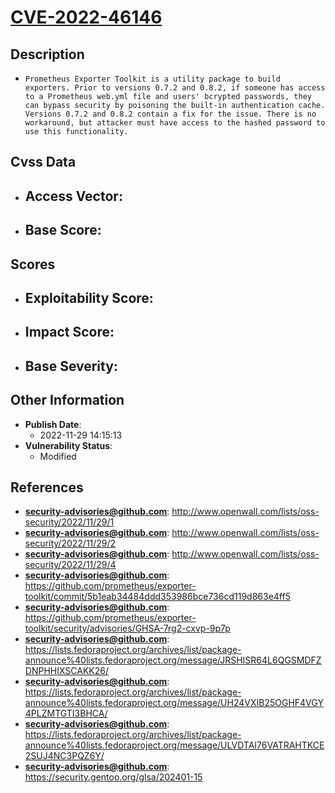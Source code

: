 
# [CVE-2022-46146](https://cve.mitre.org/cgi-bin/cvename.cgi?name=CVE-2022-46146)

## Description

- `Prometheus Exporter Toolkit is a utility package to build exporters. Prior to versions 0.7.2 and 0.8.2, if someone has access to a Prometheus web.yml file and users' bcrypted passwords, they can bypass security by poisoning the built-in authentication cache. Versions 0.7.2 and 0.8.2 contain a fix for the issue. There is no workaround, but attacker must have access to the hashed password to use this functionality.`

## Cvss Data

- **Access Vector**:
  - 
- **Base Score**:
  - 

## Scores

- **Exploitability Score**:
  - 
- **Impact Score**:
  - 
- **Base Severity**:
  - 

## Other Information

- **Publish Date**:
  - 2022-11-29 14:15:13
- **Vulnerability Status**:
  - Modified

## References

- **security-advisories@github.com**: http://www.openwall.com/lists/oss-security/2022/11/29/1
- **security-advisories@github.com**: http://www.openwall.com/lists/oss-security/2022/11/29/2
- **security-advisories@github.com**: http://www.openwall.com/lists/oss-security/2022/11/29/4
- **security-advisories@github.com**: https://github.com/prometheus/exporter-toolkit/commit/5b1eab34484ddd353986bce736cd119d863e4ff5
- **security-advisories@github.com**: https://github.com/prometheus/exporter-toolkit/security/advisories/GHSA-7rg2-cxvp-9p7p
- **security-advisories@github.com**: https://lists.fedoraproject.org/archives/list/package-announce%40lists.fedoraproject.org/message/JRSHISR64L6QGSMDFZDNPHHIXSCAKK26/
- **security-advisories@github.com**: https://lists.fedoraproject.org/archives/list/package-announce%40lists.fedoraproject.org/message/UH24VXIB25OGHF4VGY4PLZMTGTI3BHCA/
- **security-advisories@github.com**: https://lists.fedoraproject.org/archives/list/package-announce%40lists.fedoraproject.org/message/ULVDTAI76VATRAHTKCE2SUJ4NC3PQZ6Y/
- **security-advisories@github.com**: https://security.gentoo.org/glsa/202401-15
